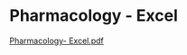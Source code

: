 # Pharmacology - Excel

[Pharmacology- Excel.pdf](Pharmacology%20-%20Excel%204d5f2e1eadbb4d0090e26d19c124fc45/Pharmacology-_Excel.pdf)